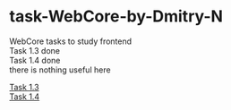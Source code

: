 # task-WebCore-by-Dmitry-N
WebCore tasks to study frontend <br/>
Task 1.3 done <br/>
Task 1.4 done <br/>
there is nothing useful here

[Task 1.3](task-1.3/index.html "task 1.3") <br/>
[Task 1.4](task-1.4/index.html "task 1.4") <br/>
